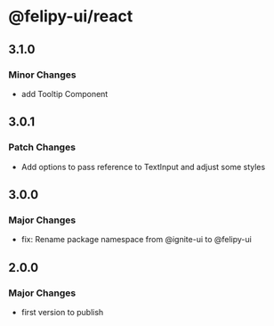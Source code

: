 # @felipy-ui/react

## 3.1.0

### Minor Changes

- add Tooltip Component

## 3.0.1

### Patch Changes

- Add options to pass reference to TextInput and adjust some styles

## 3.0.0

### Major Changes

- fix: Rename package namespace from @ignite-ui to @felipy-ui

## 2.0.0

### Major Changes

- first version to publish

